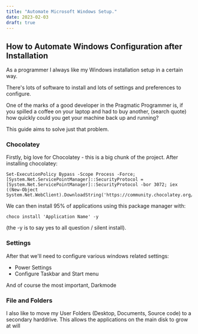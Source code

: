 ```yaml
---
title: "Automate Microsoft Windows Setup."
date: 2023-02-03
draft: true
---
```


## How to Automate Windows Configuration after Installation

As a programmer I always like my Windows installation setup in a certain way.

There's lots of software to install and lots of settings and preferences to configure.

One of the marks of a good developer in the Pragmatic Programmer is, if you spilled a coffee on your laptop and had to buy another, (search quote) how quickly could you get your machine back up and running?

This guide aims to solve just that problem.

### Chocolatey

Firstly, big love for Chocolatey - this is a big chunk of the project. After installing chocolatey:

```
Set-ExecutionPolicy Bypass -Scope Process -Force; [System.Net.ServicePointManager]::SecurityProtocol = [System.Net.ServicePointManager]::SecurityProtocol -bor 3072; iex ((New-Object System.Net.WebClient).DownloadString('https://community.chocolatey.org/install.ps1'))
```
We can then install 95% of applications using this package manager with:

```
choco install 'Application Name' -y
```

(the -y is to say yes to all question / silent install).

### Settings

After that we'll need to configure various windows related settings:

- Power Settings
- Configure Taskbar and Start menu

And of course the most important, Darkmode

### File and Folders 

I also like to move my User Folders (Desktop, Documents, Source code) to a secondary harddrive.
This allows the applications on the main disk to grow at will

<!-- ## Configure Applications

A lot of applications these days tend to have a cloud storage features for configuration. VS Code for example can store settings on GitHub and not only download them when you first login - but also keeps them synchronised between devices.

Some applications however such as OneDrive backup locations need configuring.

Figure out how to do this AutoHotkey??
 -->



